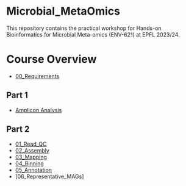 # Microbial_MetaOmics
This repository contains the practical workshop for Hands-on Bioinformatics for Microbial Meta-omics (ENV-621) at EPFL 2023/24.

# Course Overview
* [00_Requirements](00_Requirements.md)

## Part 1
* [Amplicon Analysis](Amplicon_Analysis.md)

## Part 2
* [01_Read_QC](01_Read_QC.md)
* [02_Assembly](02_Assembly.md)
* [03_Mapping](03_Mapping.md)
* [04_Binning](04_Binning.md)
* [05_Annotation](05_Annotation.md)
* [06_Representative_MAGs]
